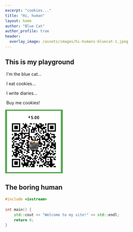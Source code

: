 ```yaml
---
excerpt: "cookies..."
title: "Hi, human"
layout: home
author: "Blue Cat"
author_profile: true
header:
  overlay_image: /assets/images/hi-humans-bluecat-1.jpeg 
---
```

## This is my playground
​                                      										  I'm the blue cat...

​																				   I eat cookies...

​																			      I write diaries...

​																				Buy me cookies!

<img src="assets/images/buy-me-cookies.jpeg" alt="buy me cookies" style="zoom:25%;" />

## The boring human
```c++
#include <iostream>

int main() {
    std::cout << "Welcome to my site!" << std::endl;
    return 0;
}
```
